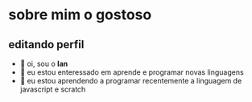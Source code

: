 # sobre mim o gostoso

## editando perfil

- 👋 oi, sou o **Ian**
- 👀 eu estou enteressado em aprende e programar novas linguagens
- 🌱 eu estou aprendendo a programar recentemente a linguagem de javascript e scratch 


<!---
Ian2940/Ian2940 is a ✨ special ✨ repository because its `README.md` (this file) appears on your GitHub profile.
You can click the Preview link to take a look at your changes.
--->
